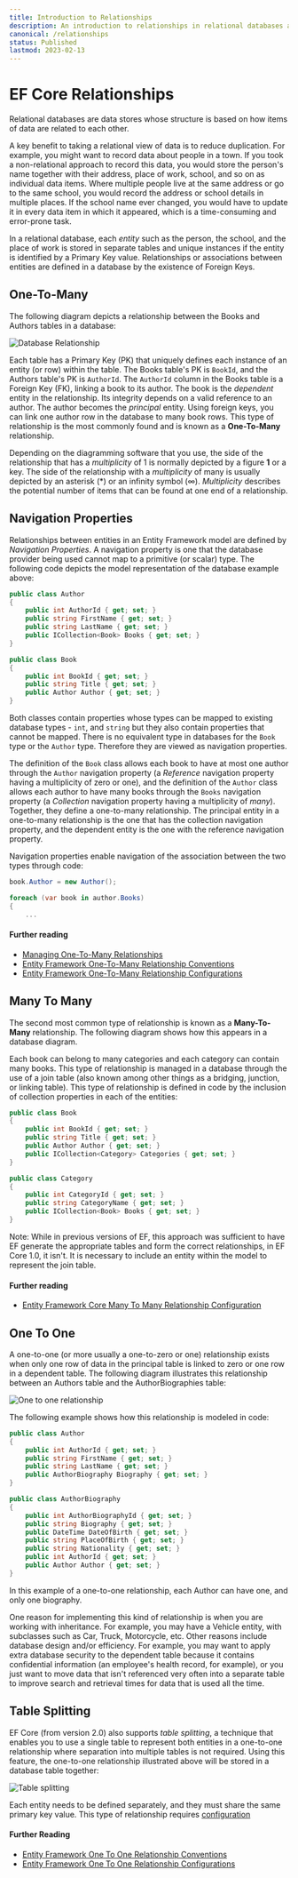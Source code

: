 ```yaml
---
title: Introduction to Relationships
description: An introduction to relationships in relational databases and how they are represented in Entity Framework Core
canonical: /relationships
status: Published
lastmod: 2023-02-13
---
```


# EF Core Relationships

Relational databases are data stores whose structure is based on how items of data are related to each other. 

A key benefit to taking a relational view of data is to reduce duplication. For example, you might want to record data about people in a town. If you took a non-relational approach to record this data, you would store the person's name together with their address, place of work, school, and so on as individual data items. Where multiple people live at the same address or go to the same school, you would record the address or school details in multiple places. If the school name ever changed, you would have to update it in every data item in which it appeared, which is a time-consuming and error-prone task. 

In a relational database, each _entity_ such as the person, the school, and the place of work is stored in separate tables and unique instances if the entity is identified by a Primary Key value. Relationships or associations between entities are defined in a database by the existence of Foreign Keys. 

## One-To-Many
The following diagram depicts a relationship between the Books and Authors tables in a database:

![Database Relationship](/images/17-08-2016-14-01-13.png)

Each table has a Primary Key (PK) that uniquely defines each instance of an entity (or row) within the table. The Books table's PK is `BookId`, and the Authors table's PK is `AuthorId`. The `AuthorId` column in the Books table is a Foreign Key (FK), linking a book to its author.  The book is the _dependent_ entity in the relationship. Its integrity depends on a valid reference to an author. The author becomes the _principal_ entity.  Using foreign keys, you can link one author row in the database to many book rows. This type of relationship is the most commonly found and is known as a **One-To-Many** relationship.

Depending on the diagramming software that you use, the side of the relationship that has a _multiplicity_ of 1 is normally depicted by a figure **1** or a key. The side of the relationship with a _multiplicity_ of many is usually depicted by an asterisk (*) or an infinity symbol (&#8734;). _Multiplicity_ describes the potential number of items that can be found at one end of a relationship.

## Navigation Properties
Relationships between entities in an Entity Framework model are defined by _Navigation Properties_. A navigation property is one that the database provider being used cannot map to a primitive (or scalar) type. The following code depicts the model representation of the database example above:

```csharp
public class Author
{
    public int AuthorId { get; set; }
    public string FirstName { get; set; }
    public string LastName { get; set; }
    public ICollection<Book> Books { get; set; }
}

public class Book
{
    public int BookId { get; set; }
    public string Title { get; set; }
    public Author Author { get; set; }
}
```

Both classes contain properties whose types can be mapped to existing database types - `int`, and `string`  but they also contain properties that cannot be mapped. There is no equivalent type in databases for the `Book` type or the `Author` type. Therefore they are viewed as navigation properties. 

The definition of the `Book` class allows each book to have at most one author through the `Author` navigation property (a _Reference_ navigation property having a multiplicity of zero or one), and the definition of the `Author` class allows each author to have many books through the `Books` navigation property (a _Collection_ navigation property having a multiplicity of _many_). Together, they define a one-to-many relationship. The principal entity in a one-to-many relationship is the one that has the collection navigation property, and the dependent entity is the one with the reference navigation property.

Navigation properties enable navigation of the association between the two types through code:

```csharp
book.Author = new Author();

foreach (var book in author.Books)
{
    ...
```
#### Further reading
- [Managing One-To-Many Relationships](/relationships/managing-one-to-many-relationships)
- [Entity Framework One-To-Many Relationship Conventions](/conventions/one-to-many-relationship)
- [Entity Framework One-To-Many Relationship Configurations](/configuration/one-to-many-relationship-configuration)


## Many To Many

The second most common type of relationship is known as a **Many-To-Many** relationship. The following diagram shows how this appears in a database diagram.

Each book can belong to many categories and each category can contain many books. This type of relationship is managed in a database through the use of a join table (also known among other things as a bridging, junction, or linking table). This type of relationship is defined in code  by the inclusion of collection properties in each of the entities: 


```csharp
public class Book
{
    public int BookId { get; set; }
    public string Title { get; set; }
    public Author Author { get; set; }
    public ICollection<Category> Categories { get; set; }
} 

public class Category
{
    public int CategoryId { get; set; }
    public string CategoryName { get; set; }
    public ICollection<Book> Books { get; set; }
}
```
Note: While in previous versions of EF, this approach was sufficient to have EF generate the appropriate tables and form the correct relationships, in EF Core 1.0, it isn't. It is necessary to include an entity within the model to represent the join table.

#### Further reading

- [Entity Framework Core Many To Many Relationship Configuration](/conventions/many-to-many-relationship)

## One To One
A one-to-one (or more usually a one-to-zero or one) relationship exists when only one row of data in the principal table is linked to zero or one row in a dependent table. The following diagram illustrates this relationship between an Authors table and the AuthorBiographies table:

    
![One to one relationship](/images/27-09-2016-08-56-37.png)

 The following example shows how this relationship is modeled in code:

```csharp
public class Author
{
    public int AuthorId { get; set; }
    public string FirstName { get; set; }
    public string LastName { get; set; }
    public AuthorBiography Biography { get; set; }
}

public class AuthorBiography
{
    public int AuthorBiographyId { get; set; }
    public string Biography { get; set; }
    public DateTime DateOfBirth { get; set; }
    public string PlaceOfBirth { get; set; }
    public string Nationality { get; set; }
    public int AuthorId { get; set; }
    public Author Author { get; set; }
}
```
In this example of a one-to-one relationship, each Author can have one, and only one biography.

One reason for implementing this kind of relationship is when you are working with inheritance. For example, you may have a Vehicle entity, with subclasses such as Car, Truck, Motorcycle, etc. Other reasons include database design and/or efficiency. For example, you may want to apply extra database security to the dependent table because it contains confidential information (an employee's health record, for example), or you just want to move data that isn't referenced very often into a separate table to improve search and retrieval times for data that is used all the time.

## Table Splitting

EF Core (from version 2.0) also supports _table splitting_, a technique that enables you to use a single table to represent both entities in a one-to-one relationship where separation into multiple tables is not required. Using this feature, the one-to-one relationship illustrated above will be stored in a database table together:

![Table splitting](/images/20-02-2018-08-39-09.png)

Each entity needs to be defined separately, and they must share the same primary key value. This type of relationship requires [configuration](/configuration/one-to-one-relationship-configuration#configuring-a-relationship-that-uses-table-splitting)

#### Further Reading
- [Entity Framework One To One Relationship Conventions](/conventions/one-to-one-relationship)
- [Entity Framework One To One Relationship Configurations](/configuration/one-to-one-relationship-configuration)









